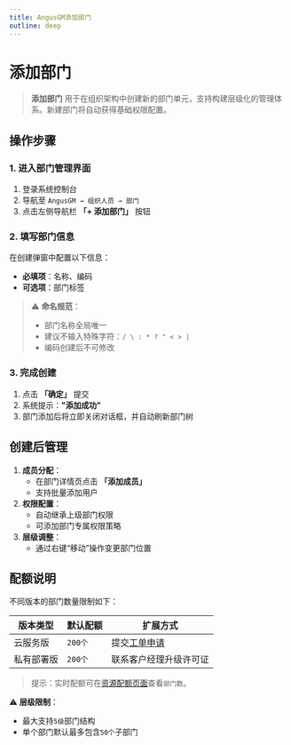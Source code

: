 ```yaml
---
title: AngusGM添加部门
outline: deep
---
```


# 添加部门

> **添加部门** 用于在组织架构中创建新的部门单元，支持构建层级化的管理体系。新建部门将自动获得基础权限配置。

## 操作步骤

### 1. 进入部门管理界面
1. 登录系统控制台
2. 导航至 `AngusGM → 组织人员 → 部门`
3. 点击左侧导航栏 **「+ 添加部门」** 按钮

### 2. 填写部门信息
在创建弹窗中配置以下信息：
- **必填项**：名称、编码
- **可选项**：部门标签

> ⚠️ **命名规范**：
> - 部门名称全局唯一
> - 建议不输入特殊字符：`/ \ : * ? " < > |`
> - 编码创建后不可修改

### 3. 完成创建
1. 点击 **「确定」** 提交
2. 系统提示：**"添加成功"**
3. 部门添加后将立即关闭对话框，并自动刷新部门树

## 创建后管理
1. **成员分配**：
    - 在部门详情页点击 **「添加成员」**
    - 支持批量添加用户
2. **权限配置**：
    - 自动继承上级部门权限
    - 可添加部门专属权限策略
3. **层级调整**：
    - 通过右键“移动”操作变更部门位置

## 配额说明
不同版本的部门数量限制如下：

| 版本类型   | 默认配额   | 扩展方式                                              |
|------------|--------|---------------------------------------------------|
| 云服务版   | `200个` | 提交[工单申请](https://wo.xcan.cloud/workorders/create) |
| 私有部署版 | `200个` | 联系客户经理升级许可证                                 |

> 提示：实时配额可在[资源配额页面](../../introduction/quotas)查看`部门数`。

⚠️ **层级限制**：
- 最大支持`5级`部门结构
- 单个部门默认最多包含`50个`子部门
